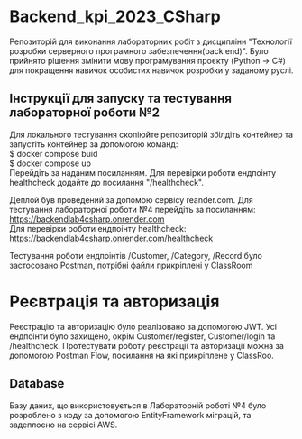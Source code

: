 # Backend_kpi_2023_CSharp

Репозиторій для виконання лабораторних робіт з дисципліни "Технології розробки серверного програмного забезпечення(back end)". Було прийнято рішення змінити мову програмування проєкту (Python -> C#) для покращення навичок особистих навичок розробки у заданому руслі.

## Інструкції для запуску та тестування лабораторної роботи №2
Для локального тестування скопіюйте репозиторій збілдіть контейнер та запустіть контейнер за допомогою команд:\
$ docker compose buid\
$ docker compose up\
Перейдіть за наданим посиланням. Для перевірки роботи ендпоінту healthcheck додайте до посилання "/healthcheck".

Деплой був проведений за допомою сервісу reander.com. Для тестування лабораторної роботи №4 перейдіть за посиланням:\
https://backendlab4csharp.onrender.com \
Для перевірки роботи ендпоінту healthcheck:\
https://backendlab4csharp.onrender.com/healthcheck

Тестування роботи ендпоінтів /Customer, /Category, /Record було застосовано Postman, потрібні файли прикріплені у ClassRoom

# Реєвтрація та авторизація
Реєстрацію та авторизацію було реалізовано за допомогою JWT. Усі ендпоінти було захищено, окрім Customer/register, Customer/login та /healthcheck. Протестувати роботу реєстрації та авторизації можна за допомогою Postman Flow, посилання на які прикріплене у ClassRoo. 

## Database
Базу даних, що використовується в Лабораторній роботі №4 було розроблено з коду за допомогою EntityFramework міграцій, та задеплоєно на сервісі AWS.